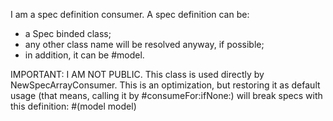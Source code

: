 I am a spec definition consumer.
A spec definition can be: 

- a Spec binded class;
- any other class name will be resolved anyway, if possible;
- in addition, it can be #model.

IMPORTANT: I AM NOT PUBLIC. 
This class is used directly by NewSpecArrayConsumer.
This is an optimization, but restoring it as default usage (that means, calling it by #consumeFor:ifNone:) will break specs with this definition: #(model model)

